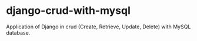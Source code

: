 # django-crud-with-mysql
Application of Django in crud (Create, Retrieve, Update,  Delete) with MySQL database.
